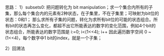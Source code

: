 思路：
  1）subsets0: 把问题转化为 bit manipulation；求一个集合内所有的子集，那么每个集合内的元素有2种状态，在子集里，不在子集里；可映射为bit位的状态：0和1；
  那么求所有子集的问题，转化为求所有bit位的可能的状态组合。所有bit的状态再怎么变化，都超不出它所能表达的数字的变化范围，例如4个bit的状态组合，所能表达的数字范围是 i:=0; i<(1<<4); i++
  因此遍历数字空间 0 ~ (1<<4)，每个数字中1 bit的index，就是一个子集；

  2）回溯法
